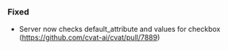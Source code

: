 ### Fixed

- Server now checks default_attribute and values for checkbox
  (<https://github.com/cvat-ai/cvat/pull/7889>)
